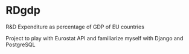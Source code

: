 # RDgdp
R&amp;D Expenditure as percentage of GDP of EU countries

Project to play with Eurostat API and familiarize myself with Django and PostgreSQL
